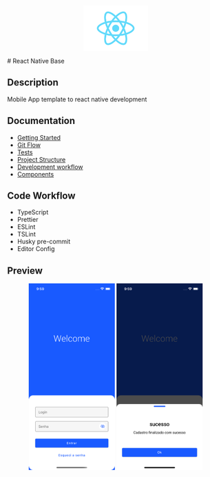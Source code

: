 <p align="center">
<img src="./src/assets/images/Logo.png" width="150" align="center"/>
</p>
# React Native Base

## Description

Mobile App template to react native development

## Documentation

- [Getting Started]('./documentation/getting-started.md')
- [Git Flow]('./documentation/gitflow.md')
- [Tests]('./documentation/tests.md')
- [Project Structure]('./documentation/project-structure.md')
- [Development workflow]('./documentation/development-workflow.md')
- [Components]('./documentation/components.md')

## Code Workflow

- TypeScript
- Prettier
- ESLint
- TSLint
- Husky pre-commit
- Editor Config

## Preview

<p align="center">
<img src="./documentation/preview/1.png" width="200" align="center"/>
<img src="./documentation/preview/2.png" width="200" align="center"/>
</p>

